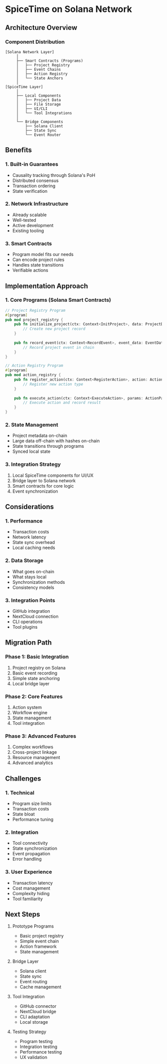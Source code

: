 # SpiceTime on Solana Network

## Architecture Overview

### Component Distribution
```
[Solana Network Layer]
     │
     ├── Smart Contracts (Programs)
     │   ├── Project Registry
     │   ├── Event Chains
     │   ├── Action Registry
     │   └── State Anchors
     │
[SpiceTime Layer]
     │
     ├── Local Components
     │   ├── Project Data
     │   ├── File Storage
     │   ├── UI/CLI
     │   └── Tool Integrations
     │
     └── Bridge Components
         ├── Solana Client
         ├── State Sync
         └── Event Router
```

## Benefits

### 1. Built-in Guarantees
- Causality tracking through Solana's PoH
- Distributed consensus
- Transaction ordering
- State verification

### 2. Network Infrastructure
- Already scalable
- Well-tested
- Active development
- Existing tooling

### 3. Smart Contracts
- Program model fits our needs
- Can encode project rules
- Handles state transitions
- Verifiable actions

## Implementation Approach

### 1. Core Programs (Solana Smart Contracts)
```rust
// Project Registry Program
#[program]
pub mod project_registry {
    pub fn initialize_project(ctx: Context<InitProject>, data: ProjectData) -> Result<()> {
        // Create new project record
    }
    
    pub fn record_event(ctx: Context<RecordEvent>, event_data: EventData) -> Result<()> {
        // Record project event in chain
    }
}

// Action Registry Program
#[program]
pub mod action_registry {
    pub fn register_action(ctx: Context<RegisterAction>, action: ActionData) -> Result<()> {
        // Register new action type
    }
    
    pub fn execute_action(ctx: Context<ExecuteAction>, params: ActionParams) -> Result<()> {
        // Execute action and record result
    }
}
```

### 2. State Management
- Project metadata on-chain
- Large data off-chain with hashes on-chain
- State transitions through programs
- Synced local state

### 3. Integration Strategy
1. Local SpiceTime components for UI/UX
2. Bridge layer to Solana network
3. Smart contracts for core logic
4. Event synchronization

## Considerations

### 1. Performance
- Transaction costs
- Network latency
- State sync overhead
- Local caching needs

### 2. Data Storage
- What goes on-chain
- What stays local
- Synchronization methods
- Consistency models

### 3. Integration Points
- GitHub integration
- NextCloud connection
- CLI operations
- Tool plugins

## Migration Path

### Phase 1: Basic Integration
1. Project registry on Solana
2. Basic event recording
3. Simple state anchoring
4. Local bridge layer

### Phase 2: Core Features
1. Action system
2. Workflow engine
3. State management
4. Tool integration

### Phase 3: Advanced Features
1. Complex workflows
2. Cross-project linkage
3. Resource management
4. Advanced analytics

## Challenges

### 1. Technical
- Program size limits
- Transaction costs
- State bloat
- Performance tuning

### 2. Integration
- Tool connectivity
- State synchronization
- Event propagation
- Error handling

### 3. User Experience
- Transaction latency
- Cost management
- Complexity hiding
- Tool familiarity

## Next Steps

1. Prototype Programs
   - Basic project registry
   - Simple event chain
   - Action framework
   - State management

2. Bridge Layer
   - Solana client
   - State sync
   - Event routing
   - Cache management

3. Tool Integration
   - GitHub connector
   - NextCloud bridge
   - CLI adaptation
   - Local storage

4. Testing Strategy
   - Program testing
   - Integration testing
   - Performance testing
   - UX validation